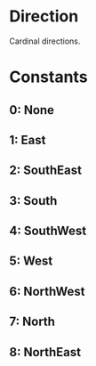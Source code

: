 # Direction

Cardinal directions.  

# Constants

## 0: None

## 1: East

## 2: SouthEast

## 3: South

## 4: SouthWest

## 5: West

## 6: NorthWest

## 7: North

## 8: NorthEast

